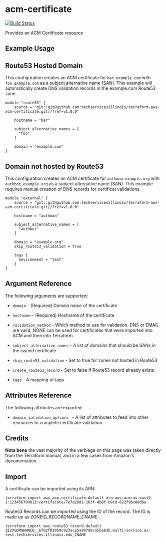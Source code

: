 # acm-certificate 

[![Build Status](https://drone.techservices.illinois.edu/api/badges/techservicesillinois/terraform-aws-acm-certificate/status.svg)](https://drone.techservices.illinois.edu/techservicesillinois/terraform-aws-acm-certificate)

Provides an ACM Certificate resource

Example Usage
-----------------

Route53 Hosted Domain
---------------------

This configuration creates an ACM certificate for `bar.example.com` with `foo.example.com` as a subject 
alternative name (SAN). This example will automatically create DNS validation records in the example.com 
Route53 zone.

```hcl
module "route53" {
    source = "git::git@github.com:techservicesillinois/terraform-aws-acm-certificate.git//?ref=v1.0.0"

    hostname = "bar"

    subject_alternative_names = [
      "foo"
    ]

    domain = "example.com"
}
```

Domain not hosted by Route53
-----------------------------

This configuration creates an ACM certificate for `authman.example.org` with `authbot.example.org` as a subject 
alternative name (SAN). This example requires manual creation of DNS records for certificat validations.



```hcl
module "external" {
    source = "git::git@github.com:techservicesillinois/terraform-aws-acm-certificate.git//?ref=v1.0.0"

    hostname = "authman"

    subject_alternative_names = [ 
      "authbot"
    ]

    domain = "example.org"
    skip_route53_validation = true

    tags { 
      environment = "test"
    }
}
```

Argument Reference
-----------------

The following arguments are supported:

* `domain` - (Required) Domain name of the certificate

* `hostname` - (Required) Hostname of the certificate

* `validation_method` - Which method to use for validation. DNS or EMAIL are valid, NONE can be used for certificates that were imported into ACM and then into Terraform.

* `subject_alternative_names` - A list of domains that should be SANs in the issued certificate

* `skip_route53_validation` - Set to true for zones not hosted in Route53

* `create_route53_record` - Set to false if Route53 record already exists

* `tags` - A mapping of tags

Attributes Reference
--------------------

The following attributes are exported:

* `domain_validation_options ` - A list of attributes to feed into other resources to complete certificate validation. 

Credits
--------------------

**Nota bene** the vast majority of the verbiage on this page was
taken directly from the Terraform manual, and in a few cases from
Amazon's documentation.

Import
--------------------

A certificate can be imported using its ARN:

```
terraform import aws_acm_certificate.default arn:aws:acm:us-east2-1:123456789012:certificate/7e7a28d2-163f-4b8f-b9cd-822f96c08d6a
```


Route53 Records can be imported using the ID of the record. The ID is made up as ZONEID_RECORDNAME_CNAME:

```
terraform import aws_route53_record.default ZE2XGDR9HNNCQ__6f02f830b9c923aca5a897d8ca5ba83b.multi-service.as-test.techservices.illinois.edu_CNAME
```


